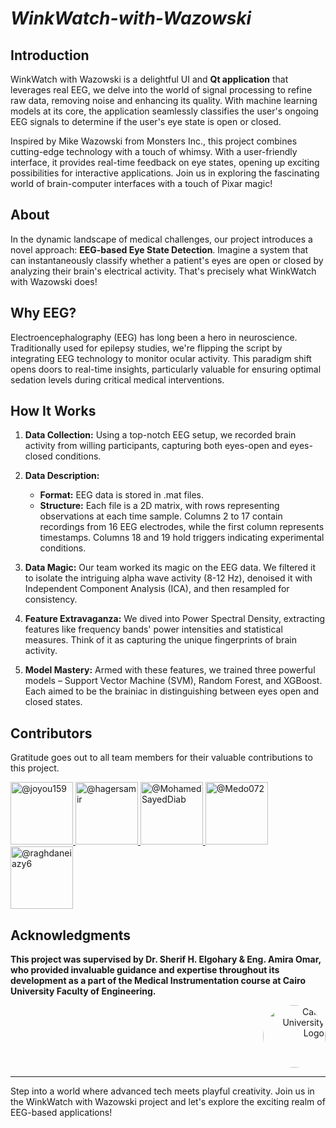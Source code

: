 # ***WinkWatch-with-Wazowski***


## Introduction

WinkWatch with Wazowski is a delightful UI and **Qt application** that leverages real EEG, we delve into the world of signal processing to refine raw data, removing noise and enhancing its quality. With machine learning models at its core, the application seamlessly classifies the user's ongoing EEG signals to determine if the user's eye state is open or closed. 

Inspired by Mike Wazowski from Monsters Inc., this project combines cutting-edge technology with a touch of whimsy. With a user-friendly interface, it provides real-time feedback on eye states, opening up exciting possibilities for interactive applications. Join us in exploring the fascinating world of brain-computer interfaces with a touch of Pixar magic!

## About

In the dynamic landscape of medical challenges, our project introduces a novel approach: **EEG-based Eye State Detection**. Imagine a system that can instantaneously classify whether a patient's eyes are open or closed by analyzing their brain's electrical activity. That's precisely what WinkWatch with Wazowski does!

## Why EEG?

Electroencephalography (EEG) has long been a hero in neuroscience. Traditionally used for epilepsy studies, we're flipping the script by integrating EEG technology to monitor ocular activity. This paradigm shift opens doors to real-time insights, particularly valuable for ensuring optimal sedation levels during critical medical interventions.

## How It Works

1. **Data Collection:** Using a top-notch EEG setup, we recorded brain activity from willing participants, capturing both eyes-open and eyes-closed conditions.

2. **Data Description:**
    - **Format:** EEG data is stored in .mat files.
    - **Structure:** Each file is a 2D matrix, with rows representing observations at each time sample. Columns 2 to 17 contain recordings from 16 EEG electrodes, while the first column represents timestamps. Columns 18 and 19 hold triggers indicating experimental conditions.

3. **Data Magic:** Our team worked its magic on the EEG data. We filtered it to isolate the intriguing alpha wave activity (8-12 Hz), denoised it with Independent Component Analysis (ICA), and then resampled for consistency.

4. **Feature Extravaganza:** We dived into Power Spectral Density, extracting features like frequency bands' power intensities and statistical measures. Think of it as capturing the unique fingerprints of brain activity.

5. **Model Mastery:** Armed with these features, we trained three powerful models – Support Vector Machine (SVM), Random Forest, and XGBoost. Each aimed to be the brainiac in distinguishing between eyes open and closed states.


## Contributors

Gratitude goes out to all team members for their valuable contributions to this project.

<div align="left">
  <a href="https://github.com/joyou159">
    <img src="https://github.com/joyou159.png" width="100px" alt="@joyou159">
  </a>
  <a href="https://github.com/hagersamir">
    <img src="https://github.com/hagersamir.png" width="100px" alt="@hagersamir">
  </a>
  <a href="https://github.com/MohamedSayedDiab">
    <img src="https://github.com/MohamedSayedDiab.png" width="100px" alt="@MohamedSayedDiab">
  </a>
  <a href="https://github.com/Medo072">
    <img src="https://github.com/Medo072.png" width="100px" alt="@Medo072">
  </a>
 
  <a href="https://github.com/raghdaneiazyy6">
    <img src="https://github.com/raghdaneiazyy6.png" width="100px" alt="@raghdaneiazy6">
  </a>
</div>

## Acknowledgments

**This project was supervised by Dr. Sherif H. Elgohary & Eng. Amira Omar, who provided invaluable guidance and expertise throughout its development as a part of the Medical Instrumentation course at Cairo University Faculty of Engineering.**

<div style="text-align: right">
    <img src="https://imgur.com/Wk4nR0m.png" alt="Cairo University Logo" width="100" style="border-radius: 50%;"/>
</div>


---
Step into a world where advanced tech meets playful creativity. Join us in the WinkWatch with Wazowski project and let's explore the exciting realm of EEG-based applications!

